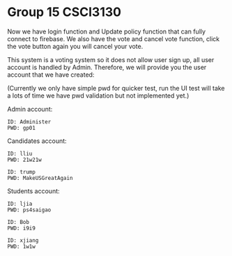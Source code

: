 # Group 15 CSCI3130

Now we have login function and Update policy function that can fully connect to firebase.
We also have the vote and cancel vote function, click the vote button again you will cancel your vote.

This system is a voting system so it does not allow user sign up, all user account is handled by Admin.
Therefore, we will provide you the user account that we have created:

(Currently we only have simple pwd for quicker test, run the UI test will take a lots of time
we have pwd validation but not implemented yet.)

Admin account:

    ID: Administer
    PWD: gp01
    
Candidates account:

    ID: lliu
    PWD: 21w21w
    
    ID: trump
    PWD: MakeUSGreatAgain

Students account:

    ID: ljia
    PWD: ps4saigao
    
    ID: Bob
    PWD: i9i9
    
    ID: xjiang
    PWD: 1w1w
    